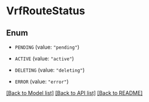 # VrfRouteStatus

## Enum


* `PENDING` (value: `"pending"`)

* `ACTIVE` (value: `"active"`)

* `DELETING` (value: `"deleting"`)

* `ERROR` (value: `"error"`)


[[Back to Model list]](../README.md#documentation-for-models) [[Back to API list]](../README.md#documentation-for-api-endpoints) [[Back to README]](../README.md)


